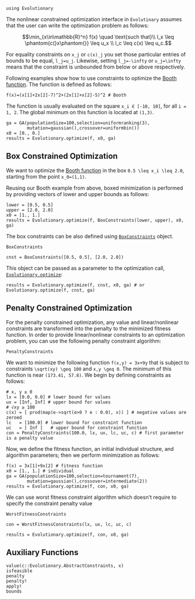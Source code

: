 ```@setup cntr
using Evolutionary
```

The nonlinear constrained optimization interface in `Evolutinary` assumes that the user can write the optimization problem as follows:

```math
\min_{x\in\mathbb{R}^n} f(x) \quad \text{such that}\\
l_x \leq \phantom{c(}x\phantom{)} \leq u_x \\
l_c \leq c(x) \leq u_c.
```

For equality constraints on ``x_j`` or ``c(x)_j`` you set those particular entries of bounds to be equal, ``l_j=u_j``.
Likewise, setting ``l_j=-\infty`` or ``u_j=\infty`` means that the  constraint is unbounded from below or above respectively.

Following examples show how to use constraints to optimize the [Booth function](https://www.sfu.ca/~ssurjano/booth.html).
The function is defined as follows:

```@repl cntr
f(x)=(x[1]+2x[2]-7)^2+(2x[1]+x[2]-5)^2 # Booth
```

The function is usually evaluated on the square ``x_i ∈ [-10, 10]``, for all ``i = 1, 2``.
The global minimum on this function is located at ``(1,3)``.

```@example cntr
ga = GA(populationSize=100,selection=uniformranking(3),
        mutation=gaussian(),crossover=uniformbin())
x0 = [0., 0.]
results = Evolutionary.optimize(f, x0, ga)
```

## Box Constrained Optimization

We want to optimize the [Booth function](https://www.sfu.ca/~ssurjano/booth.html) in
the box ``0.5 \leq x_i \leq 2.0``, starting from the point ``x_0=(1,1)``.

Reusing our Booth example from above, boxed minimization is performed by providing
vectors of lower and upper bounds as follows:

```@example cntr
lower = [0.5, 0.5]
upper = [2.0, 2.0]
x0 = [1., 1.]
results = Evolutionary.optimize(f, BoxConstraints(lower, upper), x0, ga)
```

The box constraints can be also defined using [`BoxConstraints`](@ref) object.

```@docs
BoxConstraints
```

```@example cntr
cnst = BoxConstraints([0.5, 0.5], [2.0, 2.0])
```

This object can be passed as a parameter to the optimization call, [`Evolutionary.optimize`](@ref):

```@example cntr
results = Evolutionary.optimize(f, cnst, x0, ga) # or Evolutionary.optimize(f, cnst, ga)
```

## Penalty Constrained Optimization

For the penalty constrained optimization, any value and linear/nonlinear constraints
are transformed into the penalty to the minimized fitness function.
In order to provide linear/nonlinear constraints to an optimization problem,
you can use the following penalty constraint algorithm:

```@docs
PenaltyConstraints
```

We want to minimize the following function ``f(x,y) = 3x+9y`` that is subject to constraints
``\sqrt(xy) \geq 100`` and ``x,y \geq 0``. The minimum of this function is near ``(173.41, 57.8)``.
We begin  by defining constraints as follows:

```@example cntr
# x, y ≥ 0
lx = [0.0, 0.0] # lower bound for values
ux = [Inf, Inf] # upper bound for values
# √xy ≥ 100
c(x) = [ prod(map(e->sqrt(e>0 ? e : 0.0), x)) ] # negative values are zeroed
lc   = [100.0] # lower bound for constraint function
uc   = [ Inf ]   # upper bound for constraint function
con = PenaltyConstraints(100.0, lx, ux, lc, uc, c) # first parameter is a penalty value
```

Now, we define the fitness function, an initial individual structure, and algorithm parameters;
then we perform minimization as follows:

```@example cntr
f(x) = 3x[1]+9x[2] # fitness function
x0 = [1., 1.] # individual
ga = GA(populationSize=100,selection=tournament(7),
        mutation=gaussian(),crossover=intermediate(2))
results = Evolutionary.optimize(f, con, x0, ga)
```

We can use worst fitness constraint algorithm which doesn't require to specify the constraint penalty value

```@docs
WorstFitnessConstraints
```
```@example cntr
con = WorstFitnessConstraints(lx, ux, lc, uc, c)
```
```@example cntr
results = Evolutionary.optimize(f, con, x0, ga)
```

## Auxiliary Functions

```@docs
value(c::Evolutionary.AbstractConstraints, x)
isfeasible
penalty
penalty!
apply!
bounds
```
